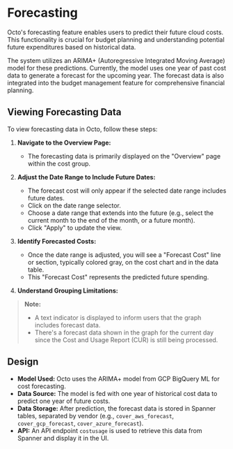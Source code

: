 # Forecasting

Octo's forecasting feature enables users to predict their future cloud costs. This functionality is crucial for budget planning and understanding potential future expenditures based on historical data.

The system utilizes an ARIMA+ (Autoregressive Integrated Moving Average) model for these predictions. Currently, the model uses one year of past cost data to generate a forecast for the upcoming year. The forecast data is also integrated into the budget management feature for comprehensive financial planning.

## Viewing Forecasting Data

To view forecasting data in Octo, follow these steps:

1. **Navigate to the Overview Page:**
   * The forecasting data is primarily displayed on the "Overview" page within the cost group.

2. **Adjust the Date Range to Include Future Dates:**
   * The forecast cost will only appear if the selected date range includes future dates.
   * Click on the date range selector.
   * Choose a date range that extends into the future (e.g., select the current month to the end of the month, or a future month).
   * Click "Apply" to update the view.

3. **Identify Forecasted Costs:**
   * Once the date range is adjusted, you will see a "Forecast Cost" line or section, typically colored gray, on the cost chart and in the data table.
   * This "Forecast Cost" represents the predicted future spending.

4. **Understand Grouping Limitations:**
> **Note:**  
> * A text indicator is displayed to inform users that the graph includes forecast data.  
> * There's a forecast data shown in the graph for the current day since the Cost and Usage Report (CUR) is still being processed.

## Design

* **Model Used:** Octo uses the ARIMA+ model from GCP BigQuery ML for cost forecasting.
* **Data Source:** The model is fed with one year of historical cost data to predict one year of future costs.
* **Data Storage:** After prediction, the forecast data is stored in Spanner tables, separated by vendor (e.g., `cover_aws_forecast`, `cover_gcp_forecast`, `cover_azure_forecast`).
* **API:** An API endpoint `costusage` is used to retrieve this data from Spanner and display it in the UI.
